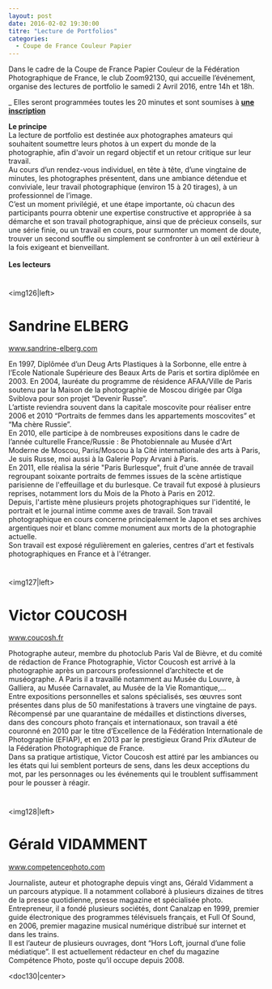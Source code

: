 ```yaml
---
layout: post
date: 2016-02-02 19:30:00
titre: "Lecture de Portfolios"
categories:
  - Coupe de France Couleur Papier
---
```

Dans le cadre de la Coupe de France Papier Couleur de la Fédération Photographique de France, le club Zoom92130, qui accueille l’événement, organise des lectures de portfolio le samedi 2 Avril 2016, entre 14h et 18h.

_ 
Elles seront programmées toutes les 20 minutes et sont soumises à [<b>une inscription</b>](http://goo.gl/forms/mLkBn3NgxR)

<b>Le principe</b>
<BR/>
La lecture de portfolio est destinée aux photographes amateurs qui souhaitent soumettre leurs photos à un expert du monde de la photographie, afin d'avoir un regard objectif et un retour critique sur leur travail.
<BR/>
Au cours d’un rendez-­vous individuel, en tête à tête, d’une vingtaine de minutes, les photographes présentent, dans une ambiance détendue et conviviale, leur travail photographique (environ 15 à 20 tirages), à un professionnel de l’image.
<BR/>
C’est un moment privilégié, et une étape importante, où chacun des participants pourra obtenir une expertise constructive et appropriée à sa démarche et son travail photographique, ainsi que de précieux conseils, sur une série finie, ou un travail en cours, pour surmonter un moment de doute, trouver un second souffle ou simplement se confronter à un œil extérieur à la fois exigeant et bienveillant.
<BR/>
<BR/>
<b>Les lecteurs</b> 
#   
<img126|left>
# Sandrine ELBERG
www.sandrine-elberg.com

En 1997, Diplômée d’un Deug Arts Plastiques à la Sorbonne, elle entre à l’Ecole Nationale Supérieure des Beaux Arts de Paris et sortira diplômée en 2003.
En 2004, lauréate du programme de résidence AFAA/Ville de Paris soutenu par la Maison de la photographie de Moscou dirigée par Olga Sviblova pour son projet “Devenir Russe”.
<BR/>
L’artiste reviendra souvent dans la capitale moscovite pour réaliser entre 2006 et 2010
“Portraits de femmes dans les appartements moscovites” et “Ma chère Russie”.
<BR/>
En 2010, elle participe à de nombreuses expositions dans le cadre de l’année culturelle France/Russie : 8e Photobiennale au Musée d'Art Moderne de Moscou, Paris/Moscou à la Cité internationale des arts à Paris, Je suis Russe, moi aussi à la Galerie Popy Arvani à Paris.
<BR/>
En 2011, elle réalisa la série "Paris Burlesque", fruit d'une année de travail regroupant soixante portraits de femmes issues de la scène artistique parisienne de l'effeuillage et du burlesque. Ce travail fut exposé à plusieurs reprises, notamment lors du Mois de la Photo à Paris en 2012.
<BR/>
Depuis, l'artiste mène plusieurs projets photographiques sur l'identité, le portrait et le journal intime comme axes de travail. Son travail photographique en cours concerne principalement le Japon et ses archives argentiques noir et blanc comme monument aux morts de la photographie actuelle.
<BR/>
Son travail est exposé régulièrement en galeries, centres d'art et festivals photographiques en France et à l'étranger.
<BR/>
#   

<img127|left>
# Victor COUCOSH
www.coucosh.fr

Photographe auteur, membre du photo­club Paris Val de Bièvre, et du comité de rédaction de France Photographie, Victor Coucosh est arrivé à la photographie après un parcours professionnel d’architecte et de muséographe. A Paris il a travaillé notamment au Musée du Louvre, à Galliera, au Musée Carnavalet, au Musée de la Vie Romantique,...
<BR/>
Entre expositions personnelles et salons spécialisés, ses œuvres sont présentes dans plus de 50 manifestations à travers une vingtaine de pays.
<BR/>
Récompensé par une quarantaine de médailles et distinctions diverses, dans des concours photo français et internationaux, son travail a été couronné en 2010 par le titre d’Excellence de la Fédération Internationale de Photographie (EFIAP), et en 2013 par le prestigieux Grand Prix d’Auteur de la Fédération Photographique de France.
<BR/>
Dans sa pratique artistique, Victor Coucosh est attiré par les ambiances ou les états qui lui semblent porteurs de sens, dans les deux acceptions du mot, par les personnages ou les événements qui le troublent suffisamment pour le pousser à réagir.
<BR/>
#   

<img128|left>
# Gérald VIDAMMENT
www.competencephoto.com

Journaliste, auteur et photographe depuis vingt ans, Gérald Vidamment a un parcours atypique. Il a notamment collaboré à plusieurs dizaines de titres de la presse quotidienne, presse magazine et spécialisée photo.
<BR/>
Entrepreneur, il a fondé plusieurs sociétés, dont Canalzap en 1999, premier guide
électronique des programmes télévisuels français, et Full Of Sound, en 2006, premier
magazine musical numérique distribué sur internet et dans les trains.
<BR/>
Il est l’auteur de plusieurs ouvrages, dont “Hors Loft, journal d’une folie médiatique”.
Il est actuellement rédacteur en chef du magazine Compétence Photo, poste qu’il occupe depuis 2008.

<doc130|center>
